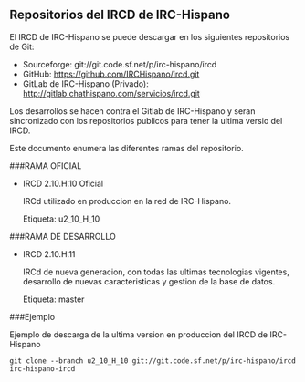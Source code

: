 Repositorios del IRCD de IRC-Hispano
------------------------------------

El IRCD de IRC-Hispano se puede descargar en los siguientes repositorios de Git:

- Sourceforge: git://git.code.sf.net/p/irc-hispano/ircd
- GitHub: https://github.com/IRCHispano/ircd.git
- GitLab de IRC-Hispano (Privado): http://gitlab.chathispano.com/servicios/ircd.git

Los desarrollos se hacen contra el Gitlab de IRC-Hispano y seran sincronizado con los
repositorios publicos para tener la ultima versio del IRCD.


Este documento enumera las diferentes ramas del repositorio.


###RAMA OFICIAL

 * IRCD 2.10.H.10 Oficial

   IRCd utilizado en produccion en la red de IRC-Hispano.

   Etiqueta: u2_10_H_10




###RAMA DE DESARROLLO

 * IRCD 2.10.H.11

   IRCd de nueva generacion, con todas las ultimas tecnologias vigentes,
   desarrollo de nuevas caracteristicas y gestion de la base de datos.

   Etiqueta: master



###Ejemplo

Ejemplo de descarga de la ultima version en produccion del IRCD de IRC-Hispano

`git clone --branch u2_10_H_10 git://git.code.sf.net/p/irc-hispano/ircd irc-hispano-ircd`
